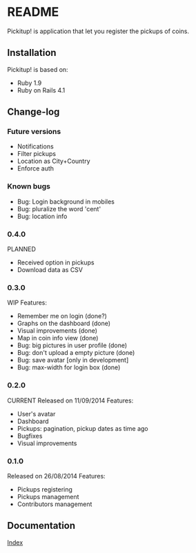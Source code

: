 # README
Pickitup! is application that let you register the pickups of coins.

## Installation

Pickitup! is based on:
 * Ruby 1.9
 * Ruby on Rails 4.1

## Change-log

### Future versions
 * Notifications
 * Filter pickups
 * Location as City+Country
 * Enforce auth

### Known bugs
 * Bug: Login background in mobiles
 * Bug: pluralize the word 'cent'
 * Bug: location info

### 0.4.0
PLANNED
 * Received option in pickups
 * Download data as CSV

### 0.3.0
WIP
Features:
 * Remember me on login (done?)
 * Graphs on the dashboard (done)
 * Visual improvements (done)
 * Map in coin info view (done)
 * Bug: big pictures in user profile (done)
 * Bug: don't upload a empty picture (done)
 * Bug: save avatar [only in development]
 * Bug: max-width for login box (done)

### 0.2.0
CURRENT
Released on 11/09/2014
Features:
 * User's avatar
 * Dashboard
 * Pickups: pagination, pickup dates as time ago
 * Bugfixes
 * Visual improvements

### 0.1.0
Released on 26/08/2014
Features:
 * Pickups registering
 * Pickups management
 * Contributors management

## Documentation
[Index](doc/readme.md)
